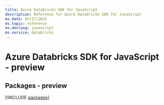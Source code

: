 ```yaml
---
title: Azure Databricks SDK for JavaScript
description: Reference for Azure Databricks SDK for JavaScript
ms.date: 02/17/2025
ms.topic: reference
ms.devlang: javascript
ms.service: databricks
---
```

# Azure Databricks SDK for JavaScript - preview
## Packages - preview
[!INCLUDE [packages](databricks-index.md)]